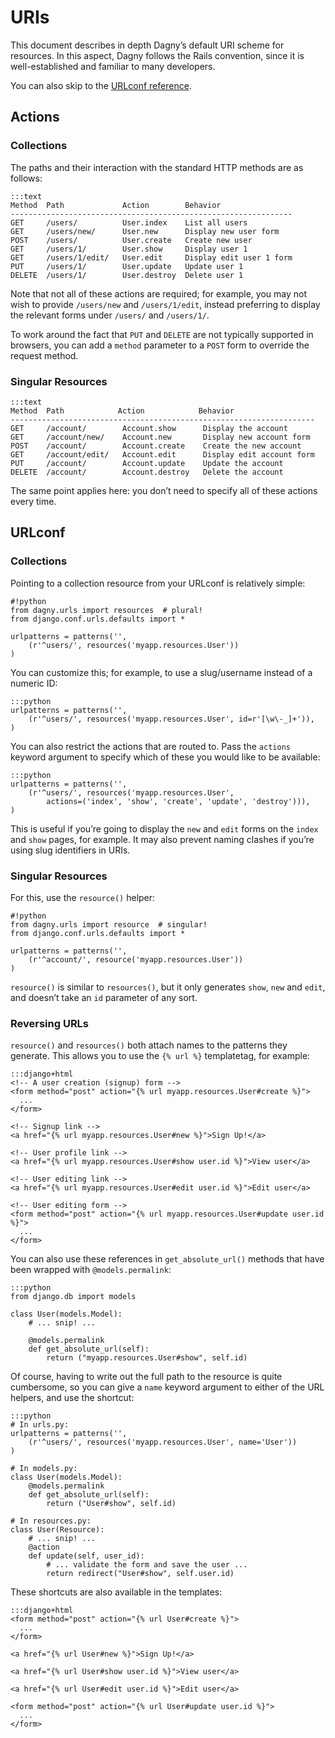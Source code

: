 # URIs

This document describes in depth Dagny’s default URI scheme for resources. In
this aspect, Dagny follows the Rails convention, since it is well-established
and familiar to many developers.

You can also skip to the [URLconf reference](#urlconf).

## Actions

### Collections

The paths and their interaction with the standard HTTP methods are as follows:

    :::text
    Method  Path             Action        Behavior
    ---------------------------------------------------------------
    GET     /users/          User.index    List all users
    GET     /users/new/      User.new      Display new user form
    POST    /users/          User.create   Create new user
    GET     /users/1/        User.show     Display user 1
    GET     /users/1/edit/   User.edit     Display edit user 1 form
    PUT     /users/1/        User.update   Update user 1
    DELETE  /users/1/        User.destroy  Delete user 1

Note that not all of these actions are required; for example, you may not wish
to provide `/users/new` and `/users/1/edit`, instead preferring to display the
relevant forms under `/users/` and `/users/1/`.

To work around the fact that `PUT` and `DELETE` are not typically supported in
browsers, you can add a `method` parameter to a `POST` form to override the
request method.


### Singular Resources

    :::text
    Method  Path            Action            Behavior
    --------------------------------------------------------------------
    GET     /account/        Account.show      Display the account
    GET     /account/new/    Account.new       Display new account form
    POST    /account/        Account.create    Create the new account
    GET     /account/edit/   Account.edit      Display edit account form
    PUT     /account/        Account.update    Update the account
    DELETE  /account/        Account.destroy   Delete the account

The same point applies here: you don’t need to specify all of these actions
every time.


## URLconf

### Collections

Pointing to a collection resource from your URLconf is relatively simple:

    #!python
    from dagny.urls import resources  # plural!
    from django.conf.urls.defaults import *
    
    urlpatterns = patterns('',
        (r'^users/', resources('myapp.resources.User'))
    )

You can customize this; for example, to use a slug/username instead of a numeric
ID:

    :::python
    urlpatterns = patterns('',
        (r'^users/', resources('myapp.resources.User', id=r'[\w\-_]+')),
    )

You can also restrict the actions that are routed to. Pass the `actions` keyword
argument to specify which of these you would like to be available:

    :::python
    urlpatterns = patterns('',
        (r'^users/', resources('myapp.resources.User',
            actions=('index', 'show', 'create', 'update', 'destroy'))),
    )

This is useful if you’re going to display the `new` and `edit` forms on the
`index` and `show` pages, for example. It may also prevent naming clashes if
you’re using slug identifiers in URIs.


### Singular Resources

For this, use the `resource()` helper:

    #!python
    from dagny.urls import resource  # singular!
    from django.conf.urls.defaults import *
    
    urlpatterns = patterns('',
        (r'^account/', resource('myapp.resources.User'))
    )

`resource()` is similar to `resources()`, but it only generates `show`, `new`
and `edit`, and doesn’t take an `id` parameter of any sort.


### Reversing URLs

`resource()` and `resources()` both attach names to the patterns they generate.
This allows you to use the `{% url %}` templatetag, for example:

    :::django+html
    <!-- A user creation (signup) form -->
    <form method="post" action="{% url myapp.resources.User#create %}">
      ...
    </form>
    
    <!-- Signup link -->
    <a href="{% url myapp.resources.User#new %}">Sign Up!</a>
    
    <!-- User profile link -->
    <a href="{% url myapp.resources.User#show user.id %}">View user</a>
    
    <!-- User editing link -->
    <a href="{% url myapp.resources.User#edit user.id %}">Edit user</a>
    
    <!-- User editing form -->
    <form method="post" action="{% url myapp.resources.User#update user.id %}">
      ...
    </form>

You can also use these references in `get_absolute_url()` methods that have been
wrapped with `@models.permalink`:

    :::python
    from django.db import models
    
    class User(models.Model):
        # ... snip! ...
        
        @models.permalink
        def get_absolute_url(self):
            return ("myapp.resources.User#show", self.id)

Of course, having to write out the full path to the resource is quite
cumbersome, so you can give a `name` keyword argument to either of the URL
helpers, and use the shortcut:

    :::python
    # In urls.py:
    urlpatterns = patterns('',
        (r'^users/', resources('myapp.resources.User', name='User'))
    )
    
    # In models.py:
    class User(models.Model):
        @models.permalink
        def get_absolute_url(self):
            return ("User#show", self.id)
    
    # In resources.py:
    class User(Resource):
        # ... snip! ...
        @action
        def update(self, user_id):
            # ... validate the form and save the user ...
            return redirect("User#show", self.user.id)

These shortcuts are also available in the templates:

    :::django+html
    <form method="post" action="{% url User#create %}">
      ...
    </form>
    
    <a href="{% url User#new %}">Sign Up!</a>
    
    <a href="{% url User#show user.id %}">View user</a>
    
    <a href="{% url User#edit user.id %}">Edit user</a>
    
    <form method="post" action="{% url User#update user.id %}">
      ...
    </form>
